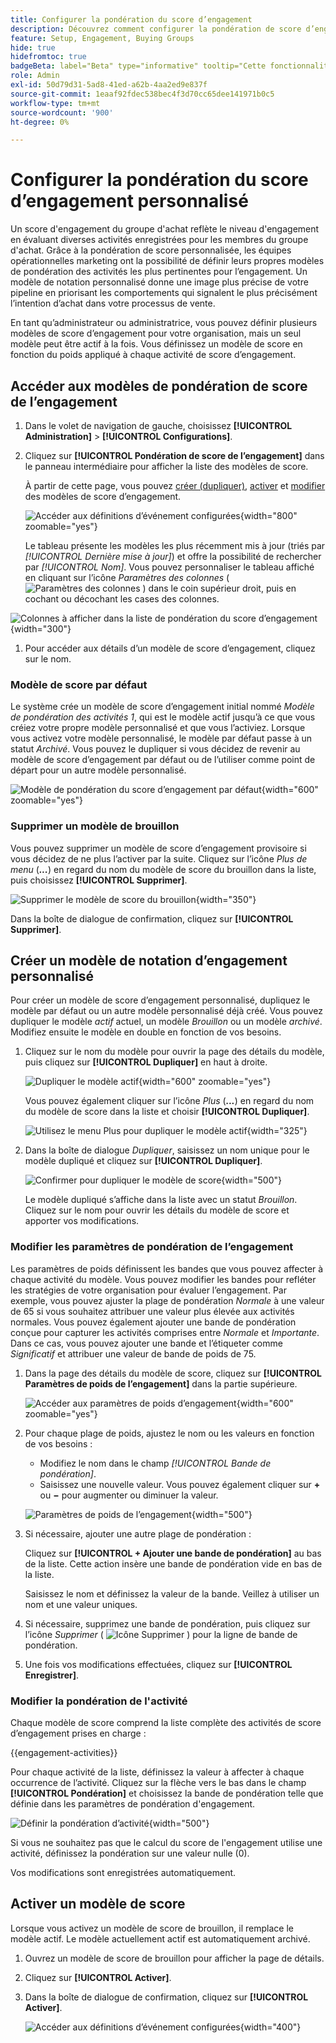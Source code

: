 ```yaml
---
title: Configurer la pondération du score d’engagement
description: Découvrez comment configurer la pondération de score d’engagement personnalisée pour refléter la logique de notation qui s’aligne sur vos stratégies d’entreprise.
feature: Setup, Engagement, Buying Groups
hide: true
hidefromtoc: true
badgeBeta: label="Beta" type="informative" tooltip="Cette fonctionnalité est actuellement en version bêta limitée"
role: Admin
exl-id: 50d79d31-5ad8-41ed-a62b-4aa2ed9e837f
source-git-commit: 1eaaf92fdec538bec4f3d70cc65dee141971b0c5
workflow-type: tm+mt
source-wordcount: '900'
ht-degree: 0%

---
```


# Configurer la pondération du score d’engagement personnalisé

Un score d&#39;engagement du groupe d&#39;achat reflète le niveau d&#39;engagement en évaluant diverses activités enregistrées pour les membres du groupe d&#39;achat. Grâce à la pondération de score personnalisée, les équipes opérationnelles marketing ont la possibilité de définir leurs propres modèles de pondération des activités les plus pertinentes pour l’engagement. Un modèle de notation personnalisé donne une image plus précise de votre pipeline en priorisant les comportements qui signalent le plus précisément l’intention d’achat dans votre processus de vente.

En tant qu’administrateur ou administratrice, vous pouvez définir plusieurs modèles de score d’engagement pour votre organisation, mais un seul modèle peut être actif à la fois. Vous définissez un modèle de score en fonction du poids appliqué à chaque activité de score d’engagement.

## Accéder aux modèles de pondération de score de l’engagement

1. Dans le volet de navigation de gauche, choisissez **[!UICONTROL Administration]** > **[!UICONTROL Configurations]**.

1. Cliquez sur **[!UICONTROL Pondération de score de l’engagement]** dans le panneau intermédiaire pour afficher la liste des modèles de score.

   À partir de cette page, vous pouvez [créer (dupliquer)](#create-an-engagement-score-model), [activer](#activate-a-score-model) et [modifier](#change-the-engagement-weighting-settings) des modèles de score d’engagement.

   ![Accéder aux définitions d’événement configurées](./assets/configuration-engagement-scoring-list.png){width="800" zoomable="yes"}

   Le tableau présente les modèles les plus récemment mis à jour (triés par _[!UICONTROL Dernière mise à jour]_) et offre la possibilité de rechercher par _[!UICONTROL Nom]_. Vous pouvez personnaliser le tableau affiché en cliquant sur l’icône _Paramètres des colonnes_ ( ![Paramètres des colonnes](../assets/do-not-localize/icon-column-settings.svg) ) dans le coin supérieur droit, puis en cochant ou décochant les cases des colonnes.

![Colonnes à afficher dans la liste de pondération du score d’engagement](./assets/configuration-engagement-scoring-list-columns.png){width="300"}

1. Pour accéder aux détails d’un modèle de score d’engagement, cliquez sur le nom.

### Modèle de score par défaut

Le système crée un modèle de score d’engagement initial nommé _Modèle de pondération des activités 1_, qui est le modèle actif jusqu’à ce que vous créiez votre propre modèle personnalisé et que vous l’activiez. Lorsque vous activez votre modèle personnalisé, le modèle par défaut passe à un statut _Archivé_. Vous pouvez le dupliquer si vous décidez de revenir au modèle de score d’engagement par défaut ou de l’utiliser comme point de départ pour un autre modèle personnalisé.

![Modèle de pondération du score d’engagement par défaut](./assets/configuration-engagement-scoring-model-default.png){width="600" zoomable="yes"}

### Supprimer un modèle de brouillon

Vous pouvez supprimer un modèle de score d’engagement provisoire si vous décidez de ne plus l’activer par la suite. Cliquez sur l’icône _Plus de menu_ (***...***) en regard du nom du modèle de score du brouillon dans la liste, puis choisissez **[!UICONTROL Supprimer]**.

![Supprimer le modèle de score du brouillon](./assets/configuration-engagement-scoring-model-more-delete.png){width="350"}

Dans la boîte de dialogue de confirmation, cliquez sur **[!UICONTROL Supprimer]**.

## Créer un modèle de notation d’engagement personnalisé

Pour créer un modèle de score d’engagement personnalisé, dupliquez le modèle par défaut ou un autre modèle personnalisé déjà créé. Vous pouvez dupliquer le modèle _actif_ actuel, un modèle _Brouillon_ ou un modèle _archivé_. Modifiez ensuite le modèle en double en fonction de vos besoins.

1. Cliquez sur le nom du modèle pour ouvrir la page des détails du modèle, puis cliquez sur **[!UICONTROL Dupliquer]** en haut à droite.

   ![ Dupliquer le modèle actif ](./assets/configuration-engagement-scoring-model-duplicate.png){width="600" zoomable="yes"}

   Vous pouvez également cliquer sur l’icône _Plus_ (***...***) en regard du nom du modèle de score dans la liste et choisir **[!UICONTROL Dupliquer]**.

   ![Utilisez le menu Plus pour dupliquer le modèle actif](./assets/configuration-engagement-scoring-model-more-duplicate.png){width="325"}

1. Dans la boîte de dialogue _Dupliquer_, saisissez un nom unique pour le modèle dupliqué et cliquez sur **[!UICONTROL Dupliquer]**.

   ![Confirmer pour dupliquer le modèle de score](./assets/configuration-engagement-scoring-model-duplicate-dialog.png){width="500"}

   Le modèle dupliqué s’affiche dans la liste avec un statut _Brouillon_. Cliquez sur le nom pour ouvrir les détails du modèle de score et apporter vos modifications.

### Modifier les paramètres de pondération de l’engagement

Les paramètres de poids définissent les bandes que vous pouvez affecter à chaque activité du modèle. Vous pouvez modifier les bandes pour refléter les stratégies de votre organisation pour évaluer l’engagement. Par exemple, vous pouvez ajuster la plage de pondération _Normale_ à une valeur de 65 si vous souhaitez attribuer une valeur plus élevée aux activités normales. Vous pouvez également ajouter une bande de pondération conçue pour capturer les activités comprises entre _Normale_ et _Importante_. Dans ce cas, vous pouvez ajouter une bande et l’étiqueter comme _Significatif_ et attribuer une valeur de bande de poids de 75.

1. Dans la page des détails du modèle de score, cliquez sur **[!UICONTROL Paramètres de poids de l’engagement]** dans la partie supérieure.

   ![Accéder aux paramètres de poids d’engagement](./assets/configuration-engagement-scoring-model-weight-settings-button.png){width="600" zoomable="yes"}

1. Pour chaque plage de poids, ajustez le nom ou les valeurs en fonction de vos besoins :

   * Modifiez le nom dans le champ _[!UICONTROL Bande de pondération]_.
   * Saisissez une nouvelle valeur. Vous pouvez également cliquer sur **&plus;** ou **−** pour augmenter ou diminuer la valeur.

   ![Paramètres de poids de l’engagement](./assets/configuration-engagement-scoring-model-weight-settings.png){width="500"}

1. Si nécessaire, ajouter une autre plage de pondération :

   Cliquez sur **[!UICONTROL + Ajouter une bande de pondération]** au bas de la liste. Cette action insère une bande de pondération vide en bas de la liste.

   Saisissez le nom et définissez la valeur de la bande. Veillez à utiliser un nom et une valeur uniques.

1. Si nécessaire, supprimez une bande de pondération, puis cliquez sur l’icône _Supprimer_ ( ![Icône Supprimer](../assets/do-not-localize/icon-delete-outline.svg) ) pour la ligne de bande de pondération.

1. Une fois vos modifications effectuées, cliquez sur **[!UICONTROL Enregistrer]**.

### Modifier la pondération de l&#39;activité

Chaque modèle de score comprend la liste complète des activités de score d’engagement prises en charge :

{{engagement-activities}}

Pour chaque activité de la liste, définissez la valeur à affecter à chaque occurrence de l’activité. Cliquez sur la flèche vers le bas dans le champ **[!UICONTROL Pondération]** et choisissez la bande de pondération telle que définie dans les paramètres de pondération d&#39;engagement.

![Définir la pondération d’activité](./assets/configuration-engagement-scoring-model-set-activity-weighting.png){width="500"}

Si vous ne souhaitez pas que le calcul du score de l&#39;engagement utilise une activité, définissez la pondération sur une valeur nulle (0).

Vos modifications sont enregistrées automatiquement.

## Activer un modèle de score

Lorsque vous activez un modèle de score de brouillon, il remplace le modèle actif. Le modèle actuellement actif est automatiquement archivé.

1. Ouvrez un modèle de score de brouillon pour afficher la page de détails.

1. Cliquez sur **[!UICONTROL Activer]**.

1. Dans la boîte de dialogue de confirmation, cliquez sur **[!UICONTROL Activer]**.

   ![Accéder aux définitions d’événement configurées](./assets/configuration-engagement-scoring-activate-dialog.png){width="400"}
